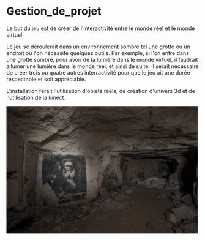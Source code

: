 # Gestion_de_projet


Le but du jeu est de créer de l'interactivité entre le monde réel et le monde virtuel.

Le jeu se déroulerait dans un environnement sombre tel une grotte ou un endroit où l'on nécessite quelques outils.
Par exemple, si l'on entre dans une grotte sombre, pour avoir de la lumière dans le monde virtuel, il faudrait allumer une lumière dans le monde réel, et ainsi de suite.
Il serait nécessaire de créer trois ou quatre autres interractivité pour que le jeu ait une durée respectable et soit appréciable.

L'installation ferait l'utilisation d'objets réels, de création d'univers 3d et de l'utilisation de la kinect.

<img src="grotte.jpg"
     alt="Markdown Monster icon"
     style="width: 500px;" />
